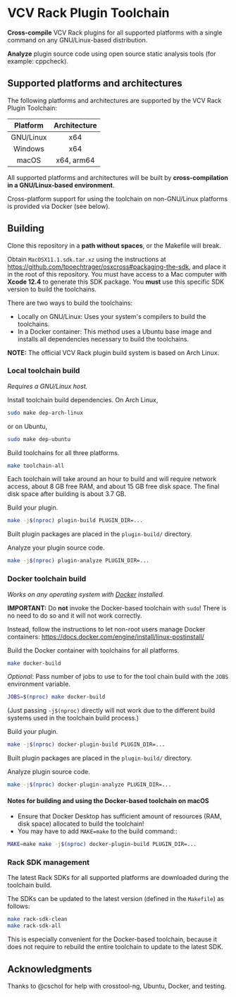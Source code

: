 # VCV Rack Plugin Toolchain

**Cross-compile** VCV Rack plugins for all supported platforms with a single command on any GNU/Linux-based distribution.

**Analyze** plugin source code using open source static analysis tools (for example: cppcheck).

## Supported platforms and architectures

The following platforms and architectures are supported by the VCV Rack Plugin Toolchain:

| Platform  | Architecture |
|:---------:|:------------:|
| GNU/Linux | x64          |
| Windows   | x64          |
| macOS     | x64, arm64   |

All supported platforms and architectures will be built by **cross-compilation in a GNU/Linux-based environment**.

Cross-platform support for using the toolchain on non-GNU/Linux platforms is provided via Docker (see below).

## Building

Clone this repository in a **path without spaces**, or the Makefile will break.

Obtain `MacOSX11.1.sdk.tar.xz` using the instructions at https://github.com/tpoechtrager/osxcross#packaging-the-sdk, and place it in the root of this repository.
You must have access to a Mac computer with **Xcode 12.4** to generate this SDK package. You **must** use this specific SDK version to build the toolchains.

There are two ways to build the toolchains:
- Locally on GNU/Linux: Uses your system's compilers to build the toolchains.
- In a Docker container: This method uses a Ubuntu base image and installs all dependencies necessary to build the toolchains.

**NOTE:** The official VCV Rack plugin build system is based on Arch Linux.

### Local toolchain build

*Requires a GNU/Linux host.*

Install toolchain build dependencies.
On Arch Linux,
```bash
sudo make dep-arch-linux
```
or on Ubuntu,
```bash
sudo make dep-ubuntu
```

Build toolchains for all three platforms.
```bash
make toolchain-all
```
Each toolchain will take around an hour to build and will require network access, about 8 GB free RAM, and about 15 GB free disk space.
The final disk space after building is about 3.7 GB.

Build your plugin.
```bash
make -j$(nproc) plugin-build PLUGIN_DIR=...
```

Built plugin packages are placed in the `plugin-build/` directory.

Analyze your plugin source code.

```bash
make -j$(nproc) plugin-analyze PLUGIN_DIR=...
```

### Docker toolchain build

*Works on any operating system with [Docker](https://www.docker.com/) installed.*

**IMPORTANT:** Do **not** invoke the Docker-based toolchain with `sudo`! There is no need to do so and it will not work correctly.

Instead, follow the instructions to let non-root users manage Docker containers: https://docs.docker.com/engine/install/linux-postinstall/

Build the Docker container with toolchains for all platforms.
```bash
make docker-build
```

*Optional*: Pass number of jobs to use to for the tool chain build with the `JOBS` environment variable.
```bash
JOBS=$(nproc) make docker-build
```
(Just passing `-j$(nproc)` directly will not work due to the different build systems used in the toolchain build process.)

Build your plugin.


```bash
make -j$(nproc) docker-plugin-build PLUGIN_DIR=...
```

Built plugin packages are placed in the `plugin-build/` directory.

Analyze plugin source code.

```bash
make -j$(nproc) docker-plugin-analyze PLUGIN_DIR=...
```

#### Notes for building and using the Docker-based toolchain on macOS

- Ensure that Docker Desktop has sufficient amount of resources (RAM, disk space) allocated to build the toolchain!
- You may have to add `MAKE=make` to the build command::

```bash
MAKE=make make -j$(nproc) docker-plugin-build PLUGIN_DIR=...
```

### Rack SDK management

The latest Rack SDKs for all supported platforms are downloaded during the toolchain build.

The SDKs can be updated to the latest version (defined in the `Makefile`) as follows:

```bash
make rack-sdk-clean
make rack-sdk-all
```

This is especially convenient for the Docker-based toolchain, because it does not require to rebuild the entire toolchain to update to the latest SDK.

## Acknowledgments

Thanks to @cschol for help with crosstool-ng, Ubuntu, Docker, and testing.